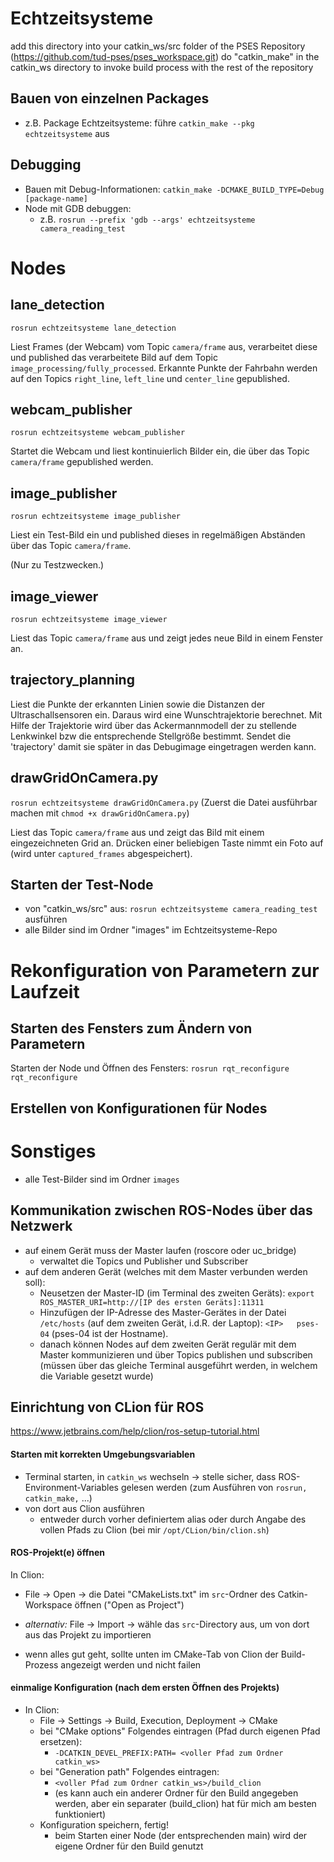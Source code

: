 # Echtzeitsysteme

add this directory into your catkin_ws/src folder of the PSES Repository (https://github.com/tud-pses/pses_workspace.git)
do "catkin_make" in the catkin_ws directory to invoke build process with the rest of the repository

## Bauen von einzelnen Packages

* z.B. Package Echtzeitsysteme: führe `catkin_make --pkg echtzeitsysteme` aus

## Debugging

* Bauen mit Debug-Informationen: `catkin_make -DCMAKE_BUILD_TYPE=Debug [package-name]`
* Node mit GDB debuggen:
    * z.B. `rosrun --prefix 'gdb --args' echtzeitsysteme camera_reading_test`

# Nodes

## lane_detection
`rosrun echtzeitsysteme lane_detection`

Liest Frames (der Webcam) vom Topic `camera/frame` aus, verarbeitet diese und published das verarbeitete Bild auf
dem Topic `image_processing/fully_processed`. Erkannte Punkte der Fahrbahn werden auf den
Topics `right_line`, `left_line` und `center_line` gepublished.

## webcam_publisher
`rosrun echtzeitsysteme webcam_publisher`

Startet die Webcam und liest kontinuierlich Bilder ein, die über das Topic `camera/frame`
gepublished werden.

## image_publisher
`rosrun echtzeitsysteme image_publisher`

Liest ein Test-Bild ein und published dieses in regelmäßigen Abständen über das Topic `camera/frame`.

(Nur zu Testzwecken.)

## image_viewer
`rosrun echtzeitsysteme image_viewer`

Liest das Topic `camera/frame` aus und zeigt jedes neue Bild in einem Fenster an.

## trajectory_planning

Liest die Punkte der erkannten Linien sowie die Distanzen der Ultraschallsensoren ein. Daraus wird eine Wunschtrajektorie
berechnet. Mit Hilfe der Trajektorie wird über das Ackermannmodell der zu stellende Lenkwinkel bzw die entsprechende
Stellgröße bestimmt.
Sendet die 'trajectory' damit sie später in das Debugimage eingetragen werden kann.

## drawGridOnCamera.py
`rosrun echtzeitsysteme drawGridOnCamera.py`
(Zuerst die Datei ausführbar machen mit `chmod +x drawGridOnCamera.py`)

Liest das Topic `camera/frame` aus und zeigt das Bild mit einem eingezeichneten Grid an.
Drücken einer beliebigen Taste nimmt ein Foto auf (wird unter `captured_frames` abgespeichert).


## Starten der Test-Node

* von "catkin_ws/src" aus: `rosrun echtzeitsysteme camera_reading_test` ausführen
* alle Bilder sind im Ordner "images" im Echtzeitsysteme-Repo

# Rekonfiguration von Parametern zur Laufzeit 

## Starten des Fensters zum Ändern von Parametern

Starten der Node und Öffnen des Fensters: `rosrun rqt_reconfigure rqt_reconfigure`

## Erstellen von Konfigurationen für Nodes
# Sonstiges

* alle Test-Bilder sind im Ordner `images`

## Kommunikation zwischen ROS-Nodes über das Netzwerk

* auf einem Gerät muss der Master laufen (roscore oder uc_bridge)
    * verwaltet die Topics und Publisher und Subscriber
* auf dem anderen Gerät (welches mit dem Master verbunden werden soll):
    * Neusetzen der Master-ID (im Terminal des zweiten Geräts): `export ROS_MASTER_URI=http://[IP des ersten Geräts]:11311`
    * Hinzufügen der IP-Adresse des Master-Gerätes in der Datei `/etc/hosts` (auf dem zweiten Gerät, i.d.R. der Laptop):
        `<IP>   pses-04` (pses-04 ist der Hostname).
    * danach können Nodes auf dem zweiten Gerät regulär mit dem Master kommunizieren
    und über Topics publishen und subscriben (müssen über das gleiche Terminal ausgeführt
    werden, in welchem die Variable gesetzt wurde)
    
## Einrichtung von CLion für ROS
<https://www.jetbrains.com/help/clion/ros-setup-tutorial.html>


#### Starten mit korrekten Umgebungsvariablen

* Terminal starten, in ``catkin_ws`` wechseln → stelle sicher, dass ROS-Environment-Variables gelesen werden (zum Ausführen von ``rosrun, catkin_make,`` ...)
* von dort aus Clion ausführen
	* entweder durch vorher definiertem alias oder durch Angabe des vollen Pfads zu Clion (bei mir ``/opt/CLion/bin/clion.sh``)


#### ROS-Projekt(e) öffnen
In Clion:

* File → Open → die Datei "CMakeLists.txt" im ``src``-Ordner des Catkin-Workspace öffnen ("Open as Project")
* *alternativ:* File → Import → wähle das ``src``-Directory aus, um von dort aus das Projekt zu importieren


* wenn alles gut geht, sollte unten im CMake-Tab von Clion der Build-Prozess angezeigt werden und nicht failen


#### einmalige Konfiguration (nach dem ersten Öffnen des Projekts)

* In Clion:
	* File → Settings → Build, Execution, Deployment → CMake
	* bei "CMake options" Folgendes eintragen (Pfad durch eigenen Pfad ersetzen):
		* ``-DCATKIN_DEVEL_PREFIX:PATH= <voller Pfad zum Ordner catkin_ws>``
	* bei "Generation path" Folgendes eintragen:
		* ``<voller Pfad zum Ordner catkin_ws>/build_clion``
		* (es kann auch ein anderer Ordner für den Build angegeben werden, aber ein separater (build_clion) hat für mich am besten funktioniert)
	* Konfiguration speichern, fertig!
		* beim Starten einer Node (der entsprechenden main) wird der eigene Ordner für den Build genutzt
